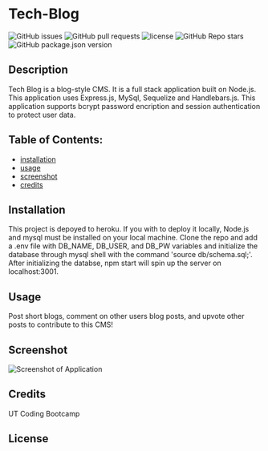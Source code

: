 
# Tech-Blog

![GitHub issues](https://img.shields.io/github/issues/CaseyDeriso/Tech-Blog) ![GitHub pull requests](https://img.shields.io/github/issues-pr/CaseyDeriso/Tech-Blog) ![license](https://img.shields.io/github/license/CaseyDeriso/Tech-Blog) ![GitHub Repo stars](https://img.shields.io/github/stars/CaseyDeriso/Tech-Blog?style=social) ![GitHub package.json version](https://img.shields.io/github/package-json/v/CaseyDeriso/Tech-Blog)

## Description

Tech Blog is a blog-style CMS. It is a full stack application built on Node.js. This application uses Express.js, MySql, Sequelize and Handlebars.js. This application supports bcrypt password encription and session authentication to  protect user data. 

## Table of Contents:
* [installation](#installation)
* [usage](#usage)
* [screenshot](#screenshot)
* [credits](#credits)


## Installation 

This project is depoyed to heroku. If you with to deploy it locally, Node.js and mysql must be installed on your local machine. Clone the repo and add a .env file with DB_NAME, DB_USER, and DB_PW variables and initialize the database through mysql shell with the command 'source db/schema.sql;'. After initializing the databse, npm start will spin up the server on localhost:3001.

## Usage 

Post short blogs, comment on other users blog posts, and upvote other posts to contribute to this CMS!

## Screenshot
![Screenshot of Application](./public/images/screenshot.jpg)
      

## Credits

UT Coding Bootcamp

## License 


